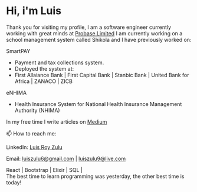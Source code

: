 <h1> Hi, i'm Luis </h1>

Thank you for visiting my profile, I am a software engineer currently working with great minds at <a href="https://probasegroup.com">Probase Limited</a>
I am currently working on a school management system called Shikola and I have previously worked on:

SmartPAY
- Payment and tax collections system.
- Deployed the system at:
- First Allaiance Bank | First Capital Bank | Stanbic Bank | United Bank for Africa | ZANACO | ZICB

eNHIMA
- Health Insurance System for National Health Insurance Management Authority (NHIMA)

In my free time I write articles on <a href="https://luisroyzulu.medium.com/">Medium</a>

📫 How to reach me:

LinkedIn: <a href="https://www.linkedin.com/in/luis-roy-zulu-b7b49bb8/">Luis Roy Zulu</a>

Email: <a href="mailto:luiszulu6@gmail.com"> luiszulu6@gmail.com </a> | <a href="mailto:luiszulu9@live.com"> luiszulu9@live.com </a>


React | Bootstrap | Elixir | SQL |  <br>
The best time to learn programming was yesterday, the other best time is today!
 

<!--
**LuisRoyZulu06/LuisRoyZulu06** is a ✨ _special_ ✨ repository because its `README.md` (this file) appears on your GitHub profile.

Here are some ideas to get you started:
- 👋 Hi there

- 🔭 I’m currently working on ...
- 🌱 I’m currently learning ...
- 👯 I’m looking to collaborate on ...
- 🤔 I’m looking for help with ...
- 💬 Ask me about ...
- 📫 How to reach me: ...
- 😄 Pronouns: ...
- ⚡ Fun fact: ...
-->

